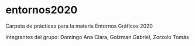 # entornos2020
Carpeta de prácticas para la materia Entornos Gráficos 2020

Integrantes del grupo:
Domingo Ana Clara,
Golzman Gabriel,
Zorzolo Tomás
